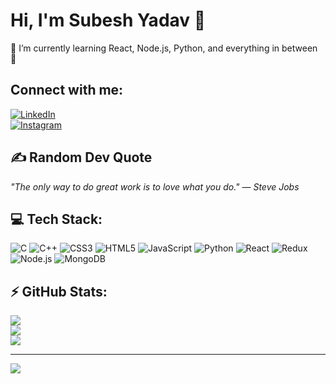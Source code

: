 # Hi, I'm Subesh Yadav 👋
🌱 I’m currently learning React, Node.js, Python, and everything in between 🤣  

## Connect with me:
[![LinkedIn](https://img.shields.io/badge/LinkedIn-%230077B5.svg?logo=linkedin&logoColor=white)](https://linkedin.com/in/subeshyadav3)  
[![Instagram](https://img.shields.io/badge/Instagram-%23E4405F.svg?logo=instagram&logoColor=white)](https://instagram.com/subeshyadav3)

## ✍️ Random Dev Quote
_"The only way to do great work is to love what you do." — Steve Jobs_

## 💻 Tech Stack:
![C](https://img.shields.io/badge/c-%2300599C.svg?style=for-the-badge&logo=c&logoColor=white) ![C++](https://img.shields.io/badge/c++-%2300599C.svg?style=for-the-badge&logo=c%2B%2B&logoColor=white) ![CSS3](https://img.shields.io/badge/css3-%231572B6.svg?style=for-the-badge&logo=css3&logoColor=white) ![HTML5](https://img.shields.io/badge/html5-%23E34F26.svg?style=for-the-badge&logo=html5&logoColor=white) ![JavaScript](https://img.shields.io/badge/javascript-%23323330.svg?style=for-the-badge&logo=javascript&logoColor=%23F7DF1E) ![Python](https://img.shields.io/badge/python-3670A0?style=for-the-badge&logo=python&logoColor=ffdd54) ![React](https://img.shields.io/badge/react-%2320232a.svg?style=for-the-badge&logo=react&logoColor=%2361DAFB) ![Redux](https://img.shields.io/badge/redux-%23593d88.svg?style=for-the-badge&logo=redux&logoColor=white) ![Node.js](https://img.shields.io/badge/Node.js-%2342855B.svg?style=for-the-badge&logo=node.js&logoColor=white) ![MongoDB](https://img.shields.io/badge/MongoDB-%2347A248.svg?style=for-the-badge&logo=mongodb&logoColor=white)

## ⚡ GitHub Stats:
![](https://github-readme-stats.vercel.app/api?username=subeshyadav3&theme=radical&hide_border=false&include_all_commits=false&count_private=false)<br/>
![](https://github-readme-streak-stats.herokuapp.com/?user=subeshyadav3&theme=radical&hide_border=false)<br/>
![](https://github-readme-stats.vercel.app/api/top-langs/?username=subeshyadav3&theme=radical&hide_border=false&include_all_commits=false&count_private=false&layout=compact)

---

[![](https://visitcount.itsvg.in/api?id=subeshyadav3&icon=0&color=0)](https://visitcount.itsvg.in)

<!-- Proudly created with GPRM ( https://gprm.itsvg.in ) -->
